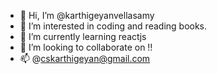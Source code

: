 - 👋 Hi, I’m @karthigeyanvellasamy
- 👀 I’m interested in coding and reading books.
- 🌱 I’m currently learning reactjs
- 💞️ I’m looking to collaborate on !!
- 📫 @cskarthigeyan@gmail.com

<!---
karthigeyanvellasamy/karthigeyanvellasamy is a ✨ special ✨ repository because its `README.md` (this file) appears on your GitHub profile.
You can click the Preview link to take a look at your changes.
--->
